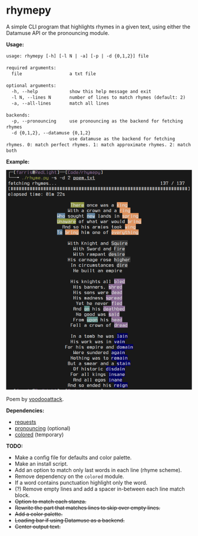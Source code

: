 # rhymepy
A simple CLI program that highlights rhymes in a given text, using either the Datamuse API or the pronouncing module.

**Usage:**
```
usage: rhymepy [-h] [-l N | -a] [-p | -d {0,1,2}] file

required arguments:
  file                  a txt file

optional arguments:
  -h, --help            show this help message and exit
  -l N, --lines N       number of lines to match rhymes (default: 2)
  -a, --all-lines       match all lines

backends:
  -p, --pronouncing     use pronouncing as the backend for fetching rhymes
  -d {0,1,2}, --datamuse {0,1,2}
                        use datamuse as the backend for fetching rhymes. 0: match perfect rhymes. 1: match approximate rhymes. 2: match both
```

**Example:**
<p align="center">
  <img src=https://raw.githubusercontent.com/dimeritium-foil/rhymepy/master/example.png />
</p>

Poem by [voodooattack](https://github.com/voodooattack).

**Dependencies:**
* [requests](https://pypi.org/project/requests/)
* [pronouncing](https://pypi.org/project/pronouncing/) (optional)
* [colored](https://pypi.org/project/colored/) (temporary)

**TODO:**
* Make a config file for defaults and color palette.
* Make an install script.
* Add an option to match only last words in each line (rhyme scheme).
* Remove dependency on the `colored` module.
* If a word contains punctuation highlight only the word.
* (?) Remove empty lines and add a spacer in-between each line match block.
* ~~Option to match each stanza.~~
* ~~Rewrite the part that matches lines to skip over empty lines.~~
* ~~Add a color palette.~~
* ~~Loading bar if using Datamuse as a backend.~~
* ~~Center output text.~~
